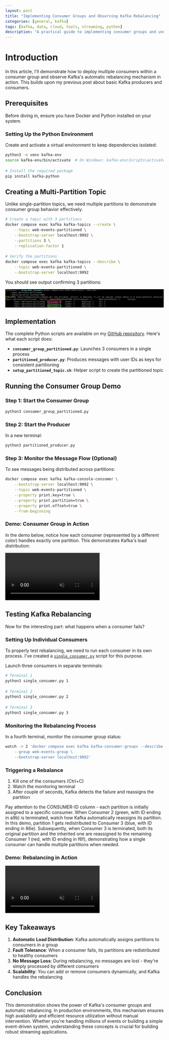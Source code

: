 ```yaml
---
layout: post
title: "Implementing Consumer Groups and Observing Kafka Rebalancing"
categories: [general, kafka]
tags: [kafka, data, cloud, tools, streaming, python]
description: "A practical guide to implementing consumer groups and understanding Kafka's rebalancing mechanism"
---
```


# Introduction

In this article, I'll demonstrate how to deploy multiple consumers within a consumer group and observe Kafka's automatic rebalancing mechanism in action. This builds upon my previous post about basic Kafka producers and consumers.

## Prerequisites

Before diving in, ensure you have Docker and Python installed on your system.

### Setting Up the Python Environment

Create and activate a virtual environment to keep dependencies isolated:

```bash
python3 -m venv kafka-env
source kafka-env/bin/activate  # On Windows: kafka-env\Scripts\activate

# Install the required package
pip install kafka-python
```

## Creating a Multi-Partition Topic

Unlike single-partition topics, we need multiple partitions to demonstrate consumer group behavior effectively.

```bash
# Create a topic with 3 partitions
docker compose exec kafka kafka-topics --create \
    --topic web-events-partitioned \
    --bootstrap-server localhost:9092 \
    --partitions 3 \
    --replication-factor 1

# Verify the partitions
docker compose exec kafka kafka-topics --describe \
    --topic web-events-partitioned \
    --bootstrap-server localhost:9092
```

You should see output confirming 3 partitions:

<img src="/assets/media/30-06-consumer-group-lab/partitioned-topic.png" alt="Kafka topic with 3 partitions">

## Implementation

The complete Python scripts are available on my [GitHub repository](https://github.com/thomaswong25520/kafka-code/tree/main/02-group_demo_consumers). Here's what each script does:

- **`consumer_group_partitioned.py`**: Launches 3 consumers in a single process
- **`partitioned_producer.py`**: Produces messages with user IDs as keys for consistent partitioning
- **`setup_partitioned_topic.sh`**: Helper script to create the partitioned topic

## Running the Consumer Group Demo

### Step 1: Start the Consumer Group

```bash
python3 consumer_group_partitioned.py
```

### Step 2: Start the Producer

In a new terminal:

```bash
python3 partitioned_producer.py
```

### Step 3: Monitor the Message Flow (Optional)

To see messages being distributed across partitions:

```bash
docker compose exec kafka kafka-console-consumer \
    --bootstrap-server localhost:9092 \
    --topic web-events-partitioned \
    --property print.key=true \
    --property print.partition=true \
    --property print.offset=true \
    --from-beginning
```

### Demo: Consumer Group in Action

In the demo below, notice how each consumer (represented by a different color) handles exactly one partition. This demonstrates Kafka's load distribution:

<div class="video-demo">
  <video autoplay loop muted playsinline>
    <source src="/assets/media/30-06-consumer-group-lab/group-consumer-1.webm" type="video/webm">
    <source src="/assets/media/30-06-consumer-group-lab/group-consumer-1.mp4" type="video/mp4">
    Your browser doesn't support video playback.
  </video>
</div>

## Testing Kafka Rebalancing

Now for the interesting part: what happens when a consumer fails?

### Setting Up Individual Consumers

To properly test rebalancing, we need to run each consumer in its own process. I've created a [`single_consumer.py`](https://github.com/thomaswong25520/kafka-code/blob/main/03-rebalancing/single_consumer.py) script for this purpose.

Launch three consumers in separate terminals:

```bash
# Terminal 1
python3 single_consumer.py 1

# Terminal 2
python3 single_consumer.py 2

# Terminal 3
python3 single_consumer.py 3
```

### Monitoring the Rebalancing Process

In a fourth terminal, monitor the consumer group status:

```bash
watch -n 2 'docker compose exec kafka kafka-consumer-groups --describe \
    --group web-events-group \
    --bootstrap-server localhost:9092'
```

### Triggering a Rebalance

1. Kill one of the consumers (Ctrl+C)
2. Watch the monitoring terminal
3. After couple of seconds, Kafka detects the failure and reassigns the partition

Pay attention to the CONSUMER-ID column - each partition is initially assigned to a specific consumer.
When Consumer 2 (green, with ID ending in a9b) is terminated, watch how Kafka automatically reassigns its partition. In this demo, partition 1 gets redistributed to Consumer 3 (blue, with ID ending in 86e).
Subsequently, when Consumer 3 is terminated, both its original partition and the inherited one are reassigned to the remaining Consumer 1 (red, with ID ending in f6f), demonstrating how a single consumer can handle multiple partitions when needed.

### Demo: Rebalancing in Action

<div class="video-demo">
  <video autoplay loop muted playsinline>
    <source src="/assets/media/30-06-consumer-group-lab/rebalancing-demo.webm" type="video/webm">
    <source src="/assets/media/30-06-consumer-group-lab/rebalancing-demo.mp4" type="video/mp4">
    Your browser doesn't support video playback.
  </video>
</div>

## Key Takeaways

1. **Automatic Load Distribution**: Kafka automatically assigns partitions to consumers in a group
2. **Fault Tolerance**: When a consumer fails, its partitions are redistributed to healthy consumers
3. **No Message Loss**: During rebalancing, no messages are lost - they're simply processed by different consumers
4. **Scalability**: You can add or remove consumers dynamically, and Kafka handles the rebalancing

## Conclusion

This demonstration shows the power of Kafka's consumer groups and automatic rebalancing.
In production environments, this mechanism ensures high availability and efficient resource utilization without manual intervention.
Whether you're handling millions of events or building a simple event-driven system, understanding these concepts is crucial for building robust streaming applications.
